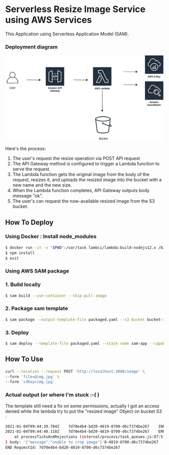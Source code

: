 # Serverless Resize Image Service using AWS Services

This Application using Serverless Application Model (SAM).

### Deployment diagram

![Alt text](img.jpg?raw=true "Resize Image SAM Diagram")

Here's the process:

1. The user's request the resize operation via POST API request
2. The API Gateway method is configured to trigger a Lambda function to serve the request.
3. The Lambda function gets the original image from the body of the request, resizes it, and uploads the resized image into the bucket with a new name and the new size.
4. When the Lambda function completes, API Gateway outputs body message "ok".
5. The user's can request the now-available resized image from the S3 bucket.

## How To Deploy
### Using Docker : Install node_modules

```bash
$ docker run -it -v "$PWD":/var/task lambci/lambda:build-nodejs12.x /bin/bash
$ npm install
$ exit
```

### Using AWS SAM package
### 1. Build locally

```bash
$ sam build --use-container --skip-pull-image
````

### 2. Package sam template

```bash
$ sam package --output-template-file packaged.yaml --s3-bucket bucket-images-resizer
```

### 3. Deploy

```bash
$ sam deploy --template-file packaged.yaml --stack-name sam-app --capabilities CAPABILITY_IAM
```

## How To Use


```bash
curl --location --request POST 'http://localhost:3000/image' \
--form 'file=@img.jpg' \
--form 's3Key=img.jpg'
```


### Actual output (or where I'm stuck :-( )

The template still need a fix on some permissions, actually I got an access denied while the lambda try to put the "resized image" Object on bucket S3 :

```bash
2021-01-04T09:44:39.784Z	7d70e4b4-bd20-4819-8700-d6c7374be267	INFO	Sending image img.jpg to bucket :  sam-sre-codebucket
2021-01-04T09:44:40.118Z	7d70e4b4-bd20-4819-8700-d6c7374be267	ERROR	Unable to upload :  img.jpg_200  to bucket :  sam-sre-codebucket
    at processTicksAndRejections (internal/process/task_queues.js:97:5)	ERROR	Error: AccessDenied: Access Denied
} body: '{"message":"unable to crop image"}'0-4819-8700-d6c7374be267	INFO	{
END RequestId: 7d70e4b4-bd20-4819-8700-d6c7374be267
```
